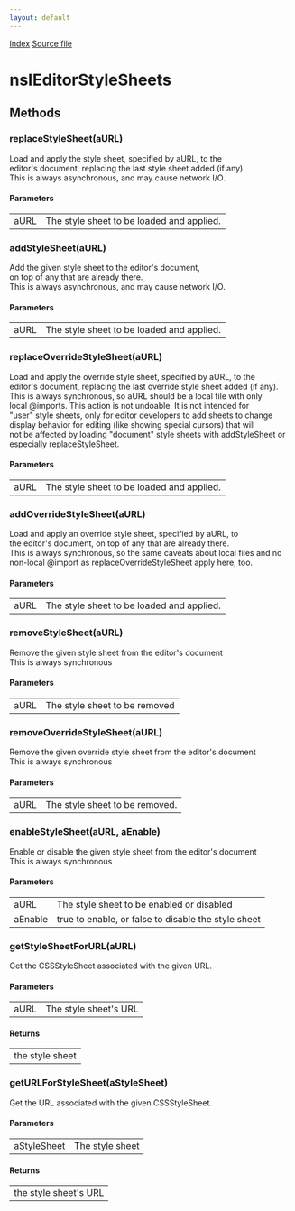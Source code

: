 ```yaml
---
layout: default
---
```

<div id='links'><a href="../index.html">Index</a>
<a href="http://dxr.mozilla.org/mozilla-central/source/editor/nsIEditorStyleSheets.idl">Source file</a>
</div>

# nsIEditorStyleSheets #

## Methods ##

### replaceStyleSheet(aURL) ###
 Load and apply the style sheet, specified by aURL, to the  
editor's document, replacing the last style sheet added (if any).  
This is always asynchronous, and may cause network I/O.  
  
  

#### Parameters ####

<table>

<tr>
<td>aURL</td>
<td>The style sheet to be loaded and applied.  
</td>
</tr>

</table>

### addStyleSheet(aURL) ###
 Add the given style sheet to the editor's document,  
on top of any that are already there.  
This is always asynchronous, and may cause network I/O.  
  
  

#### Parameters ####

<table>

<tr>
<td>aURL</td>
<td>The style sheet to be loaded and applied.  
</td>
</tr>

</table>

### replaceOverrideStyleSheet(aURL) ###
 Load and apply the override style sheet, specified by aURL, to the  
editor's document, replacing the last override style sheet added (if any).  
This is always synchronous, so aURL should be a local file with only  
local @imports. This action is not undoable. It is not intended for  
"user" style sheets, only for editor developers to add sheets to change  
display behavior for editing (like showing special cursors) that will  
not be affected by loading "document" style sheets with addStyleSheet or  
especially replaceStyleSheet.  
  
  

#### Parameters ####

<table>

<tr>
<td>aURL</td>
<td>The style sheet to be loaded and applied.  
</td>
</tr>

</table>

### addOverrideStyleSheet(aURL) ###
 Load and apply an override style sheet, specified by aURL, to  
the editor's document, on top of any that are already there.  
This is always synchronous, so the same caveats about local files and no  
non-local @import as replaceOverrideStyleSheet apply here, too.  
  
  

#### Parameters ####

<table>

<tr>
<td>aURL</td>
<td>The style sheet to be loaded and applied.  
</td>
</tr>

</table>

### removeStyleSheet(aURL) ###
 Remove the given style sheet from the editor's document  
This is always synchronous  
  
  

#### Parameters ####

<table>

<tr>
<td>aURL</td>
<td>The style sheet to be removed  
</td>
</tr>

</table>

### removeOverrideStyleSheet(aURL) ###
 Remove the given override style sheet from the editor's document  
This is always synchronous  
  
  

#### Parameters ####

<table>

<tr>
<td>aURL</td>
<td>The style sheet to be removed.  
</td>
</tr>

</table>

### enableStyleSheet(aURL, aEnable) ###
 Enable or disable the given style sheet from the editor's document  
This is always synchronous  
  
  

#### Parameters ####

<table>

<tr>
<td>aURL</td>
<td>The style sheet to be enabled or disabled  
</td>
</tr>

<tr>
<td>aEnable</td>
<td>true to enable, or false to disable the style sheet  
</td>
</tr>

</table>

### getStyleSheetForURL(aURL) ###
 Get the CSSStyleSheet associated with the given URL.  
  
  

#### Parameters ####

<table>

<tr>
<td>aURL</td>
<td>The style sheet's URL  
</td>
</tr>

</table>

#### Returns ####

<table>

<tr>
<td>the style sheet  
</td>
</tr>

</table>

### getURLForStyleSheet(aStyleSheet) ###
 Get the URL associated with the given CSSStyleSheet.  
  
  

#### Parameters ####

<table>

<tr>
<td>aStyleSheet</td>
<td>The style sheet  
</td>
</tr>

</table>

#### Returns ####

<table>

<tr>
<td>the style sheet's URL  
</td>
</tr>

</table>
